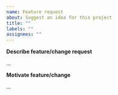 ```yaml
---
name: Feature request
about: Suggest an idea for this project
title: ""
labels: ""
assignees: ""
---
```


**Describe feature/change request**

...

**Motivate feature/change**

...
